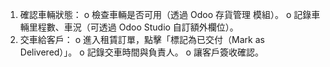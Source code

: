 1.	確認車輛狀態： 
o	檢查車輛是否可用（透過 Odoo 存貨管理 模組）。
o	記錄車輛里程數、車況（可透過 Odoo Studio 自訂額外欄位）。
2.	交車給客戶： 
o	進入租賃訂單，點擊「標記為已交付（Mark as Delivered）」。
o	記錄交車時間與負責人。
o	讓客戶簽收確認。
